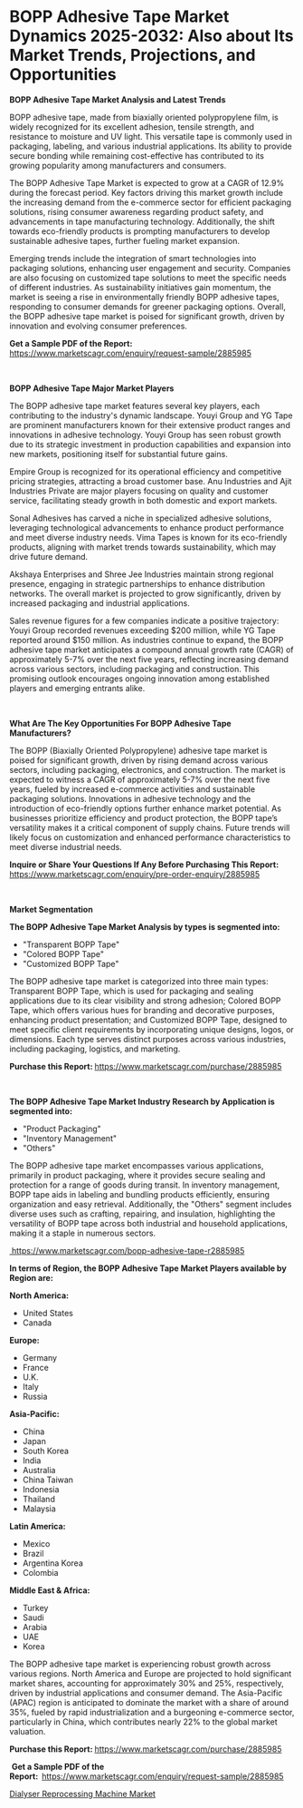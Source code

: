 <p><h1>BOPP Adhesive Tape Market Dynamics 2025-2032: Also about Its Market Trends, Projections, and Opportunities</h1></p><p><strong>BOPP Adhesive Tape Market Analysis and Latest Trends</strong></p>
<p><p>BOPP adhesive tape, made from biaxially oriented polypropylene film, is widely recognized for its excellent adhesion, tensile strength, and resistance to moisture and UV light. This versatile tape is commonly used in packaging, labeling, and various industrial applications. Its ability to provide secure bonding while remaining cost-effective has contributed to its growing popularity among manufacturers and consumers.</p><p>The BOPP Adhesive Tape Market is expected to grow at a CAGR of 12.9% during the forecast period. Key factors driving this market growth include the increasing demand from the e-commerce sector for efficient packaging solutions, rising consumer awareness regarding product safety, and advancements in tape manufacturing technology. Additionally, the shift towards eco-friendly products is prompting manufacturers to develop sustainable adhesive tapes, further fueling market expansion.</p><p>Emerging trends include the integration of smart technologies into packaging solutions, enhancing user engagement and security. Companies are also focusing on customized tape solutions to meet the specific needs of different industries. As sustainability initiatives gain momentum, the market is seeing a rise in environmentally friendly BOPP adhesive tapes, responding to consumer demands for greener packaging options. Overall, the BOPP adhesive tape market is poised for significant growth, driven by innovation and evolving consumer preferences.</p></p>
<p><strong>Get a Sample PDF of the Report:&nbsp;</strong> <a href="https://www.marketscagr.com/enquiry/request-sample/2885985?utm_campaign=3528&utm_medium=2&utm_source=Github&utm_content=ia&utm_term=13032025&utm_id=bopp-adhesive-tape">https://www.marketscagr.com/enquiry/request-sample/2885985</a></p>
<p>&nbsp;</p>
<p><strong>BOPP Adhesive Tape Major Market Players</strong></p>
<p><p>The BOPP adhesive tape market features several key players, each contributing to the industry's dynamic landscape. Youyi Group and YG Tape are prominent manufacturers known for their extensive product ranges and innovations in adhesive technology. Youyi Group has seen robust growth due to its strategic investment in production capabilities and expansion into new markets, positioning itself for substantial future gains.</p><p>Empire Group is recognized for its operational efficiency and competitive pricing strategies, attracting a broad customer base. Anu Industries and Ajit Industries Private are major players focusing on quality and customer service, facilitating steady growth in both domestic and export markets.</p><p>Sonal Adhesives has carved a niche in specialized adhesive solutions, leveraging technological advancements to enhance product performance and meet diverse industry needs. Vima Tapes is known for its eco-friendly products, aligning with market trends towards sustainability, which may drive future demand.</p><p>Akshaya Enterprises and Shree Jee Industries maintain strong regional presence, engaging in strategic partnerships to enhance distribution networks. The overall market is projected to grow significantly, driven by increased packaging and industrial applications.</p><p>Sales revenue figures for a few companies indicate a positive trajectory: Youyi Group recorded revenues exceeding $200 million, while YG Tape reported around $150 million. As industries continue to expand, the BOPP adhesive tape market anticipates a compound annual growth rate (CAGR) of approximately 5-7% over the next five years, reflecting increasing demand across various sectors, including packaging and construction. This promising outlook encourages ongoing innovation among established players and emerging entrants alike.</p></p>
<p>&nbsp;</p>
<p><strong>What Are The Key Opportunities For BOPP Adhesive Tape Manufacturers?</strong></p>
<p><p>The BOPP (Biaxially Oriented Polypropylene) adhesive tape market is poised for significant growth, driven by rising demand across various sectors, including packaging, electronics, and construction. The market is expected to witness a CAGR of approximately 5-7% over the next five years, fueled by increased e-commerce activities and sustainable packaging solutions. Innovations in adhesive technology and the introduction of eco-friendly options further enhance market potential. As businesses prioritize efficiency and product protection, the BOPP tape’s versatility makes it a critical component of supply chains. Future trends will likely focus on customization and enhanced performance characteristics to meet diverse industrial needs.</p></p>
<p><strong>Inquire or Share Your Questions If Any Before Purchasing This Report:</strong> <a href="https://www.marketscagr.com/enquiry/pre-order-enquiry/2885985?utm_campaign=3528&utm_medium=2&utm_source=Github&utm_content=ia&utm_term=13032025&utm_id=bopp-adhesive-tape">https://www.marketscagr.com/enquiry/pre-order-enquiry/2885985</a></p>
<p>&nbsp;</p>
<p><strong>Market Segmentation</strong></p>
<p><strong>The BOPP Adhesive Tape Market Analysis by types is segmented into:</strong></p>
<p><ul><li>"Transparent BOPP Tape"</li><li>"Colored BOPP Tape"</li><li>"Customized BOPP Tape"</li></ul></p>
<p><p>The BOPP adhesive tape market is categorized into three main types: Transparent BOPP Tape, which is used for packaging and sealing applications due to its clear visibility and strong adhesion; Colored BOPP Tape, which offers various hues for branding and decorative purposes, enhancing product presentation; and Customized BOPP Tape, designed to meet specific client requirements by incorporating unique designs, logos, or dimensions. Each type serves distinct purposes across various industries, including packaging, logistics, and marketing.</p></p>
<p><strong>Purchase this Report:&nbsp;</strong><a href="https://www.marketscagr.com/purchase/2885985?utm_campaign=3528&utm_medium=2&utm_source=Github&utm_content=ia&utm_term=13032025&utm_id=bopp-adhesive-tape">https://www.marketscagr.com/purchase/2885985</a></p>
<p>&nbsp;</p>
<p><strong>The BOPP Adhesive Tape Market Industry Research by Application is segmented into:</strong></p>
<p><ul><li>"Product Packaging"</li><li>"Inventory Management"</li><li>"Others"</li></ul></p>
<p><p>The BOPP adhesive tape market encompasses various applications, primarily in product packaging, where it provides secure sealing and protection for a range of goods during transit. In inventory management, BOPP tape aids in labeling and bundling products efficiently, ensuring organization and easy retrieval. Additionally, the "Others" segment includes diverse uses such as crafting, repairing, and insulation, highlighting the versatility of BOPP tape across both industrial and household applications, making it a staple in numerous sectors.</p></p>
<p><a href="https://www.marketscagr.com/bopp-adhesive-tape-r2885985?utm_campaign=3528&utm_medium=2&utm_source=Github&utm_content=ia&utm_term=13032025&utm_id=bopp-adhesive-tape">&nbsp;https://www.marketscagr.com/bopp-adhesive-tape-r2885985</a></p>
<p><strong>In terms of Region, the BOPP Adhesive Tape Market Players available by Region are:</strong></p>
<p>
    <p> <strong> North America: </strong>
        <ul>
            <li>United States</li>
            <li>Canada</li>
        </ul>
        </p> 
    <p> <strong> Europe: </strong>
        <ul>
            <li>Germany</li>
            <li>France</li>
            <li>U.K.</li>
            <li>Italy</li>
            <li>Russia</li>
        </ul>
        </p> 
    <p> <strong> Asia-Pacific: </strong>
        <ul>
            <li>China</li>
            <li>Japan</li>
            <li>South Korea</li>
            <li>India</li>
            <li>Australia</li>
            <li>China Taiwan</li>
            <li>Indonesia</li>
            <li>Thailand</li>
            <li>Malaysia</li>
        </ul>
        </p> 
    <p> <strong> Latin America: </strong>
        <ul>
            <li>Mexico</li>
            <li>Brazil</li>
            <li>Argentina Korea</li>
            <li>Colombia</li>
        </ul>
        </p> 
    <p> <strong> Middle East & Africa: </strong>
        <ul>
            <li>Turkey</li>
            <li>Saudi</li>
            <li>Arabia</li>
            <li>UAE</li>
            <li>Korea</li>
        </ul>
    </p>
    </p>
<p><p>The BOPP adhesive tape market is experiencing robust growth across various regions. North America and Europe are projected to hold significant market shares, accounting for approximately 30% and 25%, respectively, driven by industrial applications and consumer demand. The Asia-Pacific (APAC) region is anticipated to dominate the market with a share of around 35%, fueled by rapid industrialization and a burgeoning e-commerce sector, particularly in China, which contributes nearly 22% to the global market valuation.</p></p>
<p><strong>Purchase this Report: </strong><a href="https://www.marketscagr.com/purchase/2885985?utm_campaign=3528&utm_medium=2&utm_source=Github&utm_content=ia&utm_term=13032025&utm_id=bopp-adhesive-tape">https://www.marketscagr.com/purchase/2885985</a></p>
<p>&nbsp;<strong>Get a Sample PDF of the Report:&nbsp;&nbsp;</strong><a href="https://www.marketscagr.com/enquiry/request-sample/2885985?utm_campaign=3528&utm_medium=2&utm_source=Github&utm_content=ia&utm_term=13032025&utm_id=bopp-adhesive-tape">https://www.marketscagr.com/enquiry/request-sample/2885985</a></p>
<p><strong></strong></p>
<p><p><a href="https://github.com/azorrotutus/Market-Research-Report-List-1/blob/main/dialyser-reprocessing-machine-market.md?utm_campaign=3528&utm_medium=2&utm_source=Github&utm_content=ia&utm_term=13032025&utm_id=bopp-adhesive-tape">Dialyser Reprocessing Machine Market</a></p></p>